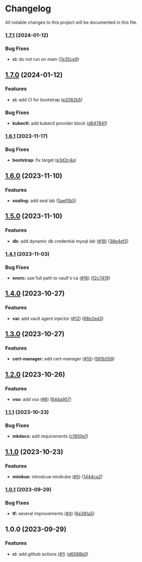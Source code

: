 # Changelog

All notable changes to this project will be documented in this file.

### [1.7.1](https://github.com/FalcoSuessgott/hashicorp-vault-playground/compare/v1.7.0...v1.7.1) (2024-01-12)


### Bug Fixes

* **ci:** do not run on main ([7e35ce9](https://github.com/FalcoSuessgott/hashicorp-vault-playground/commit/7e35ce9c06434393872abcb33a2a360bccd27320))

## [1.7.0](https://github.com/FalcoSuessgott/hashicorp-vault-playground/compare/v1.6.1...v1.7.0) (2024-01-12)


### Features

* **ci:** add CI for bootstrap ([e2082b5](https://github.com/FalcoSuessgott/hashicorp-vault-playground/commit/e2082b50e1a74c7546af606897ae7d87d18689ab))


### Bug Fixes

* **kubectl:** add kubectl provider block ([d847841](https://github.com/FalcoSuessgott/hashicorp-vault-playground/commit/d847841d557a6223cc2530835c50f806ebc6a288))

### [1.6.1](https://github.com/FalcoSuessgott/hashicorp-vault-playground/compare/v1.6.0...v1.6.1) (2023-11-17)


### Bug Fixes

* **bootstrap:** fix target ([e3d2c4a](https://github.com/FalcoSuessgott/hashicorp-vault-playground/commit/e3d2c4ab42c6da25ab2e5a73f17a120ed4e76c69))

## [1.6.0](https://github.com/FalcoSuessgott/hashicorp-vault-playground/compare/v1.5.0...v1.6.0) (2023-11-10)


### Features

* **sealing:** add seal lab ([5aef0b5](https://github.com/FalcoSuessgott/hashicorp-vault-playground/commit/5aef0b5967a06cf7a3303e81a571562437b11619))

## [1.5.0](https://github.com/FalcoSuessgott/hashicorp-vault-playground/compare/v1.4.1...v1.5.0) (2023-11-10)


### Features

* **db:** add dynamic db credential mysql lab ([#18](https://github.com/FalcoSuessgott/hashicorp-vault-playground/issues/18)) ([38e4ef5](https://github.com/FalcoSuessgott/hashicorp-vault-playground/commit/38e4ef58d6cefc2d9929b36cb60341904c90835a))

### [1.4.1](https://github.com/FalcoSuessgott/hashicorp-vault-playground/compare/v1.4.0...v1.4.1) (2023-11-03)


### Bug Fixes

* **envrc:** use full path to vault's ca ([#16](https://github.com/FalcoSuessgott/hashicorp-vault-playground/issues/16)) ([f2c7419](https://github.com/FalcoSuessgott/hashicorp-vault-playground/commit/f2c74193bdce20548fc2194b558878bf77225027))

## [1.4.0](https://github.com/FalcoSuessgott/hashicorp-vault-playground/compare/v1.3.0...v1.4.0) (2023-10-27)


### Features

* **vai:** add vault agent injector ([#12](https://github.com/FalcoSuessgott/hashicorp-vault-playground/issues/12)) ([68e2ed3](https://github.com/FalcoSuessgott/hashicorp-vault-playground/commit/68e2ed3812451a9337a7bf5db2de89435d046af3))

## [1.3.0](https://github.com/FalcoSuessgott/hashicorp-vault-playground/compare/v1.2.0...v1.3.0) (2023-10-27)


### Features

* **cert-manager:** add cert-manager ([#10](https://github.com/FalcoSuessgott/hashicorp-vault-playground/issues/10)) ([581b559](https://github.com/FalcoSuessgott/hashicorp-vault-playground/commit/581b5590d9bcdb4cb10bf7da550cf7b51fe78157))

## [1.2.0](https://github.com/FalcoSuessgott/hashicorp-vault-playground/compare/v1.1.1...v1.2.0) (2023-10-26)


### Features

* **vso:** add vso ([#8](https://github.com/FalcoSuessgott/hashicorp-vault-playground/issues/8)) ([644a957](https://github.com/FalcoSuessgott/hashicorp-vault-playground/commit/644a95703046427bfe175b40b7ab9d262e733081))

### [1.1.1](https://github.com/FalcoSuessgott/hashicorp-vault-playground/compare/v1.1.0...v1.1.1) (2023-10-23)


### Bug Fixes

* **mkdocs:** add requirements ([c1800e1](https://github.com/FalcoSuessgott/hashicorp-vault-playground/commit/c1800e1ef3be6e8d6a9b4e21b6f61451be8d7a2a))

## [1.1.0](https://github.com/FalcoSuessgott/hashicorp-vault-playground/compare/v1.0.1...v1.1.0) (2023-10-23)


### Features

* **minikue:** introdcue minikube ([#5](https://github.com/FalcoSuessgott/hashicorp-vault-playground/issues/5)) ([1444ca2](https://github.com/FalcoSuessgott/hashicorp-vault-playground/commit/1444ca2faeb32a4495ec406e3183ce450742aec2))

### [1.0.1](https://github.com/FalcoSuessgott/hashicorp-vault-playground/compare/v1.0.0...v1.0.1) (2023-09-29)


### Bug Fixes

* **tf:** several improvements ([#4](https://github.com/FalcoSuessgott/hashicorp-vault-playground/issues/4)) ([6e381a5](https://github.com/FalcoSuessgott/hashicorp-vault-playground/commit/6e381a580e2f0d943ce442f7ea0cab695951328b))

## 1.0.0 (2023-09-29)


### Features

* **ci:** add github actions ([#1](https://github.com/FalcoSuessgott/hashicorp-vault-playground/issues/1)) ([d6588b0](https://github.com/FalcoSuessgott/hashicorp-vault-playground/commit/d6588b05ffedfa36fd89e69e756c25ebd4f0af19))
